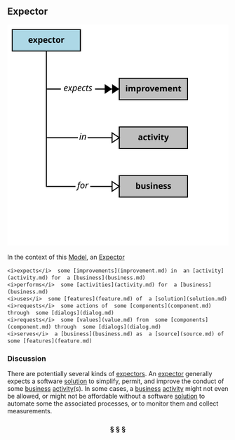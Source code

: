 ## Expector

![expector](https://raw.githubusercontent.com/nikboyd/Syntopica/master/syntopica-data/src/test/resources/pages/expector.svg)

In the context of this [Model](model.md), an [Expector](expector.md)

```
<i>expects</i>  some [improvements](improvement.md) in  an [activity](activity.md) for  a [business](business.md)
<i>performs</i>  some [activities](activity.md) for  a [business](business.md)
<i>uses</i>  some [features](feature.md) of  a [solution](solution.md)
<i>requests</i>  some actions of  some [components](component.md) through  some [dialogs](dialog.md)
<i>requests</i>  some [values](value.md) from  some [components](component.md) through  some [dialogs](dialog.md)
<i>serves</i>  a [business](business.md) as  a [source](source.md) of  some [features](feature.md)
```

### Discussion

There are potentially several kinds of [expectors](expector.md).
An [expector](expector.md) generally expects a software [solution](solution.md) to simplify, permit, and improve the conduct of some [business](business.md) [activity](activity.md)(s).
In some cases, a [business](business.md) [activity](activity.md) might not even be allowed, or might not be affordable without a software [solution](solution.md)
to automate some the associated processes, or to monitor them and collect measurements.


<h3 align="center"><b>&sect; &sect; &sect;</b></h3>
